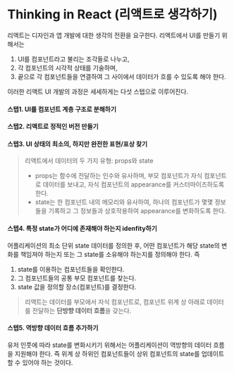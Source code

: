 # Thinking in React (리액트로 생각하기)

리액트는 디자인과 앱 개발에 대한 생각의 전환을 요구한다. 리액트에서 UI를 만들기 위해서는

1. UI를 컴포넌트라고 불리는 조각들로 나누고,
2. 각 컴포넌트의 시각적 상태를 기술하며,
3. 끝으로 각 컴포넌트들을 연결하여 그 사이에서 데이터가 흐를 수 있도록 해야 한다.

이러한 리액트 UI 개발의 과정은 세세하게는 다섯 스텝으로 이루어진다.

#### 스텝1. UI를 컴포넌트 계층 구조로 분해하기

#### 스텝2. 리액트로 정적인 버전 만들기

#### 스텝3. UI 상태의 최소의, 하지만 완전한 표현/표상 찾기

> 리액트에서 데이터의 두 가지 유형: props와 state
>
> - props는 함수에 전달하는 인수와 유사하며, 부모 컴포넌트가 자식 컴포넌트로 데이터를 보내고, 자식 컴포넌트의 appearance를 커스터마이즈하도록 한다.
> - state는 한 컴포넌트 내의 메모리와 유사하여, 하나의 컴포넌트가 몇몇 정보들을 기록하고 그 정보들과 상호작용하여 appearance를 변화하도록 한다.

#### 스텝4. 특정 state가 어디에 존재해야 하는지 idenfity하기

어플리케이션의 최소 단위 state 데이터를 정의한 후, 어떤 컴포넌트가 해당 state의 변화를 책임져야 하는지 또는 그 state를 소유해야 하는지를 정의해야 한다. 즉

1. state를 이용하는 컴포넌트들을 확인한다.
2. 그 컴포넌트들의 공통 부모 컴포넌트를 찾는다.
3. state 값을 정의할 장소(컴포넌트)를 결정한다.

> 리액트는 데이터를 부모에서 자식 컴포넌트로, 컴포넌트 위계 상 아래로 데이터를 전달하는 **단방향 데이터 흐름**을 갖는다.

#### 스텝5. 역방향 데이터 흐름 추가하기

유저 인풋에 따라 state를 변화시키기 위해서는 어플리케이션이 역방향의 데이터 흐름을 지원해야 한다. 즉 위계 상 하위인 컴포넌트들이 상위 컴포넌트의 state를 업데이트할 수 있어야 하는 것이다.
